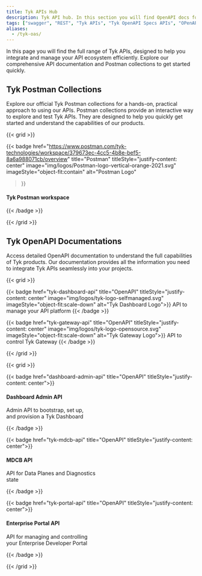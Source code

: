 ```yaml
---
title: Tyk APIs Hub
description: Tyk API hub. In this section you will find OpenAPI docs for Tyk API Gateway, Tyk Dashboard and other Tyk products
tags: ["swagger", "REST", "Tyk APIs", "Tyk OpenAPI Specs APIs", "OPenAPI", "OAS" ]
aliases:
  - /tyk-oas/
---
```


In this page you will find the full range of Tyk APIs, designed to help you integrate and manage your API ecosystem
efficiently. Explore our comprehensive API documentation and Postman collections to get started quickly.

## Tyk Postman Collections

Explore our official Tyk Postman collections for a hands-on, practical approach to using our APIs.
Postman collections provide an interactive way to explore and test Tyk APIs. They are designed to help you quickly get
started and understand the capabilities of our products.


{{< grid >}}

{{< badge
    href="https://www.postman.com/tyk-technologies/workspace/379673ec-4cc5-4b8e-bef5-8a6a988071cb/overview"
    title="Postman" titleStyle="justify-content: center"
    image="img/logos/Postman-logo-vertical-orange-2021.svg" imageStyle="object-fit:contain" alt="Postman Logo"
>}}
<h4>Tyk Postman workspace</h4>
{{< /badge >}}

{{< /grid >}}

## Tyk OpenAPI Documentations

Access detailed OpenAPI documentation to understand the full capabilities of Tyk products. Our documentation provides
all the information you need to integrate Tyk APIs seamlessly into your projects.

{{< grid >}}

{{< badge href="tyk-dashboard-api" title="OpenAPI"
titleStyle="justify-content: center"
image="img/logos/tyk-logo-selfmanaged.svg" imageStyle="object-fit:scale-down" alt="Tyk Dashboard Logo">}}
API to manage your API platform
{{< /badge >}}

{{< badge href="tyk-gateway-api" title="OpenAPI"
titleStyle="justify-content: center"
image="img/logos/tyk-logo-opensource.svg" imageStyle="object-fit:scale-down" alt="Tyk Gateway Logo">}}
API to control Tyk Gateway
{{< /badge >}}

{{< /grid >}}

{{< grid >}}

{{< badge href="dashboard-admin-api" title="OpenAPI" titleStyle="justify-content: center">}}
<h4>Dashboard Admin API</h4>
<p>Admin API to bootstrap, set up,</br>and provision a Tyk Dashboard</p>
{{< /badge >}}

{{< badge href="tyk-mdcb-api" title="OpenAPI" titleStyle="justify-content: center">}}
<h4>MDCB API</h4>
<p>API for Data Planes and Diagnostics</br>state</p>
{{< /badge >}}

{{< badge href="tyk-portal-api" title="OpenAPI" titleStyle="justify-content: center">}}
<h4>Enterprise Portal API</h4>
<p>API for managing and controlling</br>your Enterprise Developer Portal</p>
{{< /badge >}}

{{< /grid >}}
